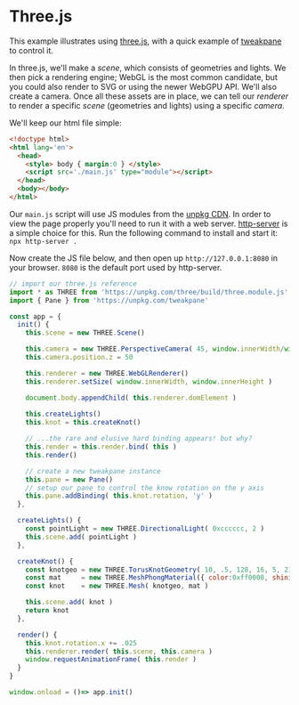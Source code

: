# Three.js
This example illustrates using [three.js](threejs.org), with a quick example of [tweakpane](https://cocopon.github.io/tweakpane/) to control it.

In three.js, we'll make a *scene*, which consists of geometries and lights. We then pick a rendering engine; WebGL is the most common
candidate, but you could also render to SVG or using the newer WebGPU API. We'll also create a camera. Once all these assets are in place,
we can tell our *renderer* to render a specific *scene* (geometries and lights) using a specific *camera*.

We'll keep our html file simple:

```html
<!doctype html>
<html lang='en'>
  <head>
    <style> body { margin:0 } </style>
    <script src='./main.js' type="module"></script>
  </head>
  <body></body>
</html>

```

Our `main.js` script will use JS modules from the [unpkg CDN](https://unpkg.com). In order to view the page properly you'll
need to run it with a web server. [http-server](https://github.com/http-party/http-server) is a simple choice for this. Run
the following command to install and start it: `npx http-server .`

Now create the JS file below, and then open up `http://127.0.0.1:8080` in your browser. `8080` is the default port used
by http-server.

```js
// import our three.js reference
import * as THREE from 'https://unpkg.com/three/build/three.module.js'
import { Pane } from 'https://unpkg.com/tweakpane'

const app = {
  init() {
    this.scene = new THREE.Scene()

    this.camera = new THREE.PerspectiveCamera( 45, window.innerWidth/window.innerHeight, 1, 1000 )
    this.camera.position.z = 50 

    this.renderer = new THREE.WebGLRenderer()
    this.renderer.setSize( window.innerWidth, window.innerHeight )

    document.body.appendChild( this.renderer.domElement )
    
    this.createLights()
    this.knot = this.createKnot()

    // ...the rare and elusive hard binding appears! but why?
    this.render = this.render.bind( this )
    this.render()

    // create a new tweakpane instance
    this.pane = new Pane()
    // setup our pane to control the know rotation on the y axis
    this.pane.addBinding( this.knot.rotation, 'y' )
  },

  createLights() {
    const pointLight = new THREE.DirectionalLight( 0xcccccc, 2 )  
    this.scene.add( pointLight )
  },

  createKnot() {
    const knotgeo = new THREE.TorusKnotGeometry( 10, .5, 128, 16, 5, 21 )
    const mat     = new THREE.MeshPhongMaterial({ color:0xff0000, shininess:2000 }) 
    const knot    = new THREE.Mesh( knotgeo, mat )

    this.scene.add( knot )
    return knot
  },

  render() {
    this.knot.rotation.x += .025
    this.renderer.render( this.scene, this.camera )
    window.requestAnimationFrame( this.render )
  }
}

window.onload = ()=> app.init()
```
